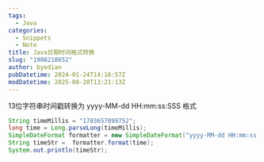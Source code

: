 ```yaml
---
tags:
  - Java
categories:
  - Snippets
  - Note
title: Java日期时间格式转换
slug: "1908218652"
author: byodian
pubDatetime: 2024-01-24T14:16:57Z
modDatetime: 2025-08-20T13:21:13Z
---
```




13位字符串时间戳转换为 yyyy-MM-dd HH:mm:ss:SSS 格式


```java
String timeMillis = "1703657099752";
long time = Long.parseLong(timeMillis);
SimpleDateFormat formatter = new SimpleDateFormat("yyyy-MM-dd HH:mm:ss:SSS");
String timeStr =  formatter.format(time);
System.out.println(timeStr);
```
